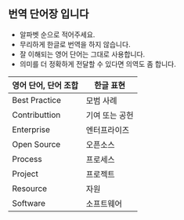 ## 번역 단어장 입니다

* 알파벳 순으로 적어주세요.
* 무리하게 한글로 번역을 하지 않습니다.
* 잘 이해되는 영어 단어는 그대로 사용합니다.
* 의미를 더 정확하게 전달할 수 있다면 의역도 좀 합니다.

| 영어 단어, 단어 조합  | 한글 표현 |
|--|--|
| Best Practice | 모범 사례 |
| Contributtion | 기여 또는 공헌 |
| Enterprise  | 엔터프라이즈 |
| Open Source | 오픈소스 |
| Process | 프로세스 |
| Project | 프로젝트 |
| Resource | 자원 |
| Software    | 소프트웨어 |
